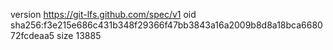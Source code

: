 version https://git-lfs.github.com/spec/v1
oid sha256:f3e215e686c431b348f29366f47bb3843a16a2009b8d8a18bca668072fcdeaa5
size 13885
